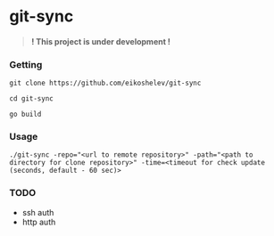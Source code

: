 # git-sync
  
> #### ! This project is under development !
  
### Getting

```
git clone https://github.com/eikoshelev/git-sync
``` 
```
cd git-sync
```  
```
go build
```
  
### Usage

```
./git-sync -repo="<url to remote repository>" -path="<path to directory for clone repository>" -time=<timeout for check update (seconds, default - 60 sec)>
```  
  
### TODO
  
* ssh auth
* http auth
